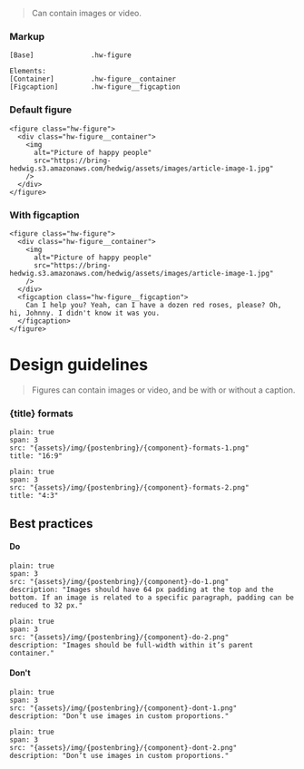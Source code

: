 

> Can contain images or video.



### Markup
```code
[Base]              .hw-figure

Elements:
[Container]         .hw-figure__container
[Figcaption]        .hw-figure__figcaption
```




### Default figure

```html|span-3
<figure class="hw-figure">
  <div class="hw-figure__container">
    <img
      alt="Picture of happy people"
      src="https://bring-hedwig.s3.amazonaws.com/hedwig/assets/images/article-image-1.jpg"
    />
  </div>
</figure>
```

### With figcaption
```html|span-3
<figure class="hw-figure">
  <div class="hw-figure__container">
    <img
      alt="Picture of happy people"
      src="https://bring-hedwig.s3.amazonaws.com/hedwig/assets/images/article-image-1.jpg"
    />
  </div>
  <figcaption class="hw-figure__figcaption">
    Can I help you? Yeah, can I have a dozen red roses, please? Oh, hi, Johnny. I didn't know it was you. 
  </figcaption>
</figure>
```




# Design guidelines

> Figures can contain images or video, and be with or without a caption. 



### {title} formats
```image
plain: true
span: 3
src: "{assets}/img/{postenbring}/{component}-formats-1.png"
title: "16:9"
```
```image
plain: true
span: 3
src: "{assets}/img/{postenbring}/{component}-formats-2.png"
title: "4:3"
```





## Best practices

#### Do

```image
plain: true
span: 3
src: "{assets}/img/{postenbring}/{component}-do-1.png"
description: "Images should have 64 px padding at the top and the bottom. If an image is related to a specific paragraph, padding can be reduced to 32 px."
```
```image
plain: true
span: 3
src: "{assets}/img/{postenbring}/{component}-do-2.png"
description: "Images should be full-width within it’s parent container."
```

#### Don't
  
```image
plain: true
span: 3
src: "{assets}/img/{postenbring}/{component}-dont-1.png"
description: "Don’t use images in custom proportions."
```
```image
plain: true
span: 3
src: "{assets}/img/{postenbring}/{component}-dont-2.png"
description: "Don’t use images in custom proportions."
```